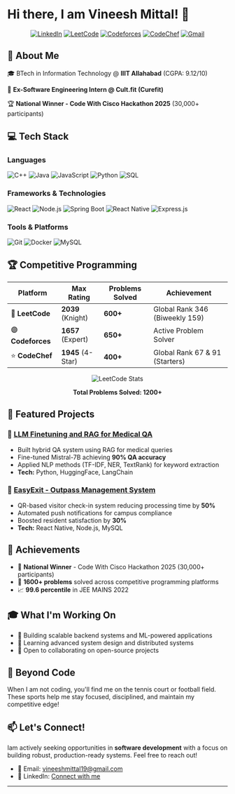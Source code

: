 # Hi there, I am Vineesh Mittal! 👋

<div align="center">
  
[![LinkedIn](https://img.shields.io/badge/LinkedIn-0077B5?style=for-the-badge&logo=linkedin&logoColor=white)](https://www.linkedin.com/in/vineeshmittal1/)
[![LeetCode](https://img.shields.io/badge/-LeetCode-FFA116?style=for-the-badge&logo=LeetCode&logoColor=black)](https://leetcode.com/u/vineeshmittal1/)
[![Codeforces](https://img.shields.io/badge/Codeforces-445f9d?style=for-the-badge&logo=Codeforces&logoColor=white)](https://codeforces.com/profile/vineeshmittal19)
[![CodeChef](https://img.shields.io/badge/Codechef-%23B92B27.svg?&style=for-the-badge&logo=Codechef&logoColor=white)](https://www.codechef.com/users/vineeshmittal1)
[![Gmail](https://img.shields.io/badge/Gmail-D14836?style=for-the-badge&logo=gmail&logoColor=white)](mailto:vineeshmittal19@gmail.com)

</div>

## 🚀 About Me

🎓 BTech in Information Technology @ **IIIT Allahabad** (CGPA: 9.12/10)

💼 **Ex-Software Engineering Intern @ Cult.fit (Curefit)**

🏆 **National Winner - Code With Cisco Hackathon 2025** (30,000+ participants)

## 💻 Tech Stack

### Languages
![C++](https://img.shields.io/badge/C++-00599C?style=for-the-badge&logo=c%2B%2B&logoColor=white)
![Java](https://img.shields.io/badge/Java-ED8B00?style=for-the-badge&logo=openjdk&logoColor=white)
![JavaScript](https://img.shields.io/badge/JavaScript-F7DF1E?style=for-the-badge&logo=javascript&logoColor=black)
![Python](https://img.shields.io/badge/Python-3776AB?style=for-the-badge&logo=python&logoColor=white)
![SQL](https://img.shields.io/badge/SQL-4479A1?style=for-the-badge&logo=mysql&logoColor=white)

### Frameworks & Technologies
![React](https://img.shields.io/badge/React-20232A?style=for-the-badge&logo=react&logoColor=61DAFB)
![Node.js](https://img.shields.io/badge/Node.js-339933?style=for-the-badge&logo=nodedotjs&logoColor=white)
![Spring Boot](https://img.shields.io/badge/Spring_Boot-6DB33F?style=for-the-badge&logo=spring-boot&logoColor=white)
![React Native](https://img.shields.io/badge/React_Native-20232A?style=for-the-badge&logo=react&logoColor=61DAFB)
![Express.js](https://img.shields.io/badge/Express.js-000000?style=for-the-badge&logo=express&logoColor=white)


### Tools & Platforms
![Git](https://img.shields.io/badge/Git-F05032?style=for-the-badge&logo=git&logoColor=white)
![Docker](https://img.shields.io/badge/Docker-2496ED?style=for-the-badge&logo=docker&logoColor=white)
![MySQL](https://img.shields.io/badge/MySQL-4479A1?style=for-the-badge&logo=mysql&logoColor=white)

## 🏆 Competitive Programming

<div align="center">

| Platform | Max Rating | Problems Solved | Achievement |
|----------|-----------|-----------------|-------------|
| 🔵 **LeetCode** | **2039** (Knight) | **600+** | Global Rank 346 (Biweekly 159) |
| 🟣 **Codeforces** | **1657** (Expert) | **650+** | Active Problem Solver |
| ⭐ **CodeChef** | **1945** (4-Star) | **400+** | Global Rank 67 & 91 (Starters) |

![LeetCode Stats](https://leetcard.jacoblin.cool/your-username?theme=dark&font=Nunito&ext=contest)

**Total Problems Solved: 1200+**

</div>

## 🎯 Featured Projects

### 🤖 [LLM Finetuning and RAG for Medical QA](https://github.com/vineeshmittal1/MedicalQA)
- Built hybrid QA system using RAG for medical queries
- Fine-tuned Mistral-7B achieving **90% QA accuracy**
- Applied NLP methods (TF-IDF, NER, TextRank) for keyword extraction
- **Tech:** Python, HuggingFace, LangChain

### 📱 [EasyExit - Outpass Management System](https://github.com/vineeshmittal1/EasyExit)
- QR-based visitor check-in system reducing processing time by **50%**
- Automated push notifications for campus compliance
- Boosted resident satisfaction by **30%**
- **Tech:** React Native, Node.js, MySQL


## 🌟 Achievements

- 🥇 **National Winner** - Code With Cisco Hackathon 2025 (30,000+ participants)
- 🎯 **1600+ problems** solved across competitive programming platforms
- 📈 **99.6 percentile** in JEE MAINS 2022

## 🎓 What I'm Working On

- 🔭 Building scalable backend systems and ML-powered applications
- 🌱 Learning advanced system design and distributed systems
- 👯 Open to collaborating on open-source projects

## 🎾 Beyond Code

When I am not coding, you'll find me on the tennis court or football field. These sports help me stay focused, disciplined, and maintain my competitive edge!

## 📫 Let's Connect!

Iam actively seeking opportunities in **software development** with a focus on building robust, production-ready systems. Feel free to reach out!

- 📧 Email: vineeshmittal19@gmail.com
- 💼 LinkedIn: [Connect with me](https://www.linkedin.com/in/vineeshmittal1/)

---


